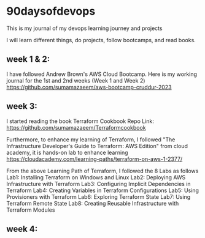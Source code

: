 # 90daysofdevops
This is my journal of my devops learning journey and projects

I will learn different things, do projects, follow bootcamps, and read books.

## week 1 & 2:
I have followed Andrew Brown's AWS Cloud Bootcamp. Here is my working journal for the 1st and 2nd weeks (Week 1 and Week 2)
https://github.com/sumamazaeem/aws-bootcamp-cruddur-2023

## week 3:
I started reading the book Terraform Cookbook
Repo Link: https://github.com/sumamazaeem/Terraformcookbook

Furthermore, to enhance my learning of Terraform, I followed "The Infrastructure Developer's Guide to Terraform: AWS Edition" from cloud academy, it is hands-on lab to enhance learning
https://cloudacademy.com/learning-paths/terraform-on-aws-1-2377/

From the above Learning Path of Terraform, I followed the 8 Labs as follows
Lab1: Installing Terraform on Windows and Linux
Lab2: Deploying AWS Infrastructure with Terraform
Lab3: Configuring Implicit Dependencies in Terraform
Lab4: Creating Variables in Terraform Configurations
Lab5: Using Provisioners with Terraform
Lab6: Exploring Terraform State
Lab7: Using Terraform Remote State
Lab8: Creating Reusable Infrastructure with Terraform Modules

## week 4:
